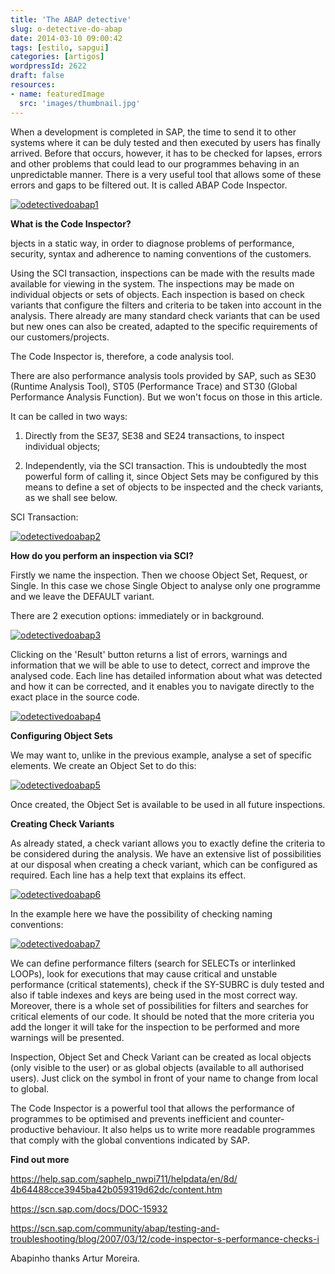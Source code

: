 ```yaml
---
title: 'The ABAP detective'
slug: o-detective-do-abap
date: 2014-03-10 09:00:42
tags: [estilo, sapgui]
categories: [artigos]
wordpressId: 2622
draft: false
resources:
- name: featuredImage
  src: 'images/thumbnail.jpg'
---
```

When a development is completed in SAP, the time to send it to other systems where it can be duly tested and then executed by users has finally arrived.
Before that occurs, however, it has to be checked for lapses, errors and other problems that could lead to our programmes behaving in an unpredictable manner.
There is a very useful tool that allows some of these errors and gaps to be filtered out. It is called ABAP Code Inspector.

<!--more-->

[![odetectivedoabap1][1]][1]

**What is the Code Inspector?**

bjects in a static way, in order to diagnose problems of performance, security, syntax and adherence to naming conventions of the customers.

Using the SCI transaction, inspections can be made with the results made available for viewing in the system.
The inspections may be made on individual objects or sets of objects. Each inspection is based on check variants that configure the filters and criteria to be taken into account in the analysis.
There already are many standard check variants that can be used but new ones can also be created, adapted to the specific requirements of our customers/projects.

The Code Inspector is, therefore, a code analysis tool.

There are also performance analysis tools provided by SAP, such as SE30 (Runtime Analysis Tool), ST05 (Performance Trace) and ST30 (Global Performance Analysis Function). But we won't focus on those in this article.

It can be called in two ways:

  1. Directly from the SE37, SE38 and SE24 transactions, to inspect individual objects;

  2. Independently, via the SCI transaction. This is undoubtedly the most powerful form of calling it, since Object Sets may be configured by this means to define a set of objects to be inspected and the check variants, as we shall see below.

SCI Transaction:

[![odetectivedoabap2][2]][2]

**How do you perform an inspection via SCI?**

Firstly we name the inspection. Then we choose Object Set, Request, or Single. In this case we chose Single Object to analyse only one programme and we leave the DEFAULT variant.

There are 2 execution options: immediately or in background.

[![odetectivedoabap3][3]][3]

Clicking on the 'Result' button returns a list of errors, warnings and information that we will be able to use to detect, correct and improve the analysed code. Each line has detailed information about what was detected and how it can be corrected, and it enables you to navigate directly to the exact place in the source code.

[![odetectivedoabap4][4]][4]

**Configuring Object Sets**

We may want to, unlike in the previous example, analyse a set of specific elements. We create an Object Set to do this:

[![odetectivedoabap5][5]][5]

Once created, the Object Set is available to be used in all future inspections.

**Creating Check Variants**

As already stated, a check variant allows you to exactly define the criteria to be considered during the analysis. We have an extensive list of possibilities at our disposal when creating a check variant, which can be configured as required. Each line has a help text that explains its effect.

[![odetectivedoabap6][6]][6]

In the example here we have the possibility of checking naming conventions:

[![odetectivedoabap7][7]][7]

We can define performance filters (search for SELECTs or interlinked LOOPs), look for executions that may cause critical and unstable performance (critical statements), check if the SY-SUBRC is duly tested and also if table indexes and keys are being used in the most correct way. Moreover, there is a whole set of possibilities for filters and searches for critical elements of our code.
It should be noted that the more criteria you add the longer it will take for the inspection to be performed and more warnings will be presented.

Inspection, Object Set and Check Variant can be created as local objects (only visible to the user) or as global objects (available to all authorised users).
Just click on the symbol in front of your name to change from local to global.

The Code Inspector is a powerful tool that allows the performance of programmes to be optimised and prevents inefficient and counter-productive behaviour.
It also helps us to write more readable programmes that comply with the global conventions indicated by SAP.

**Find out more**

[https://help.sap.com/saphelp_nwpi711/helpdata/en/8d/ 4b64488cce3945ba42b059319d62dc/content.htm][8]

<https://scn.sap.com/docs/DOC-15932>

<https://scn.sap.com/community/abap/testing-and-troubleshooting/blog/2007/03/12/code-inspector-s-performance-checks-i>

Abapinho thanks Artur Moreira.

   [1]: images/odetectivedoabap1.jpg
   [2]: images/odetectivedoabap2.jpg
   [3]: images/odetectivedoabap3.jpg
   [4]: images/odetectivedoabap4.jpg
   [5]: images/odetectivedoabap5.jpg
   [6]: images/odetectivedoabap6.jpg
   [7]: images/odetectivedoabap7.jpg
   [8]: https://help.sap.com/saphelp_nwpi711/helpdata/en/8d/4b64488cce3945ba42b059319d62dc/content.htm

